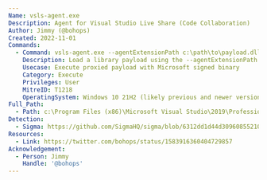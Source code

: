 ```yaml
---
Name: vsls-agent.exe
Description: Agent for Visual Studio Live Share (Code Collaboration)
Author: Jimmy (@bohops)
Created: 2022-11-01
Commands:
  - Command: vsls-agent.exe --agentExtensionPath c:\path\to\payload.dll
    Description: Load a library payload using the --agentExtensionPath parameter (32-bit)
    Usecase: Execute proxied payload with Microsoft signed binary
    Category: Execute
    Privileges: User
    MitreID: T1218
    OperatingSystem: Windows 10 21H2 (likely previous and newer versions with modern versions of Visual Studio installed)
Full_Path:
  - Path: c:\Program Files (x86)\Microsoft Visual Studio\2019\Professional\Common7\IDE\Extensions\Microsoft\LiveShare\Agent\vsls-agent.exe
Detection:
  - Sigma: https://github.com/SigmaHQ/sigma/blob/6312dd1d44d309608552105c334948f793e89f48/rules/windows/process_creation/proc_creation_win_vslsagent_agentextensionpath_load.yml
Resources:
  - Link: https://twitter.com/bohops/status/1583916360404729857
Acknowledgement:
  - Person: Jimmy
    Handle: '@bohops'
---
```

